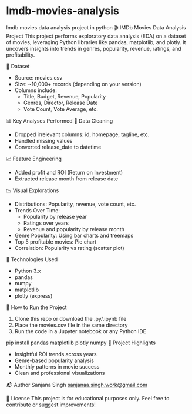 # Imdb-movies-analysis
Imdb movies data analysis project in python
🎬 IMDb Movies Data Analysis Project
This project performs exploratory data analysis (EDA) on a dataset of movies, leveraging Python libraries like pandas, matplotlib, and plotly. It uncovers insights into trends in genres, popularity, revenue, ratings, and profitability.

📁 Dataset
- Source: movies.csv
- Size: ~10,000+ records (depending on your version)
- Columns include:
  - Title, Budget, Revenue, Popularity
  - Genres, Director, Release Date
  - Vote Count, Vote Average, etc.

📊 Key Analyses Performed
🧹 Data Cleaning
- Dropped irrelevant columns: id, homepage, tagline, etc.
- Handled missing values
- Converted release_date to datetime

📈 Feature Engineering
- Added profit and ROI (Return on Investment)
- Extracted release month from release date

📉 Visual Explorations
- Distributions: Popularity, revenue, vote count, etc.
- Trends Over Time:
  - Popularity by release year
  - Ratings over years
  - Revenue and popularity by release month
- Genre Popularity: Using bar charts and treemaps
- Top 5 profitable movies: Pie chart
- Correlation: Popularity vs rating (scatter plot)

📎 Technologies Used
- Python 3.x
- pandas
- numpy
- matplotlib
- plotly (express)

📁 How to Run the Project
1. Clone this repo or download the .py/.ipynb file
2. Place the movies.csv file in the same directory
3. Run the code in a Jupyter notebook or any Python IDE

pip install pandas matplotlib plotly numpy
📌 Project Highlights
- Insightful ROI trends across years
- Genre-based popularity analysis
- Monthly patterns in movie success
- Clean and professional visualizations

📬 Author
Sanjana Singh
sanjanaa.singh.work@gmail.com

📝 License
This project is for educational purposes only.
Feel free to contribute or suggest improvements!


